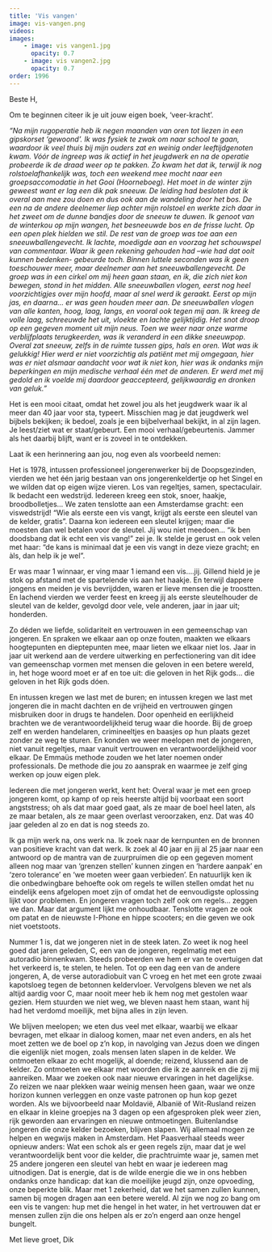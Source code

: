 ```yaml
---
title: 'Vis vangen'
image: vis-vangen.png
videos:
images:
    - image: vis vangen1.jpg
      opacity: 0.7
    - image: vis vangen2.jpg
      opacity: 0.7
order: 1996
---
```


Beste H,

Om te beginnen citeer ik je uit jouw eigen boek, ‘veer-kracht’. 

<em>“Na mijn rugoperatie heb ik negen maanden van oren tot liezen in een gipskorset ‘gewoond’. Ik was fysiek te zwak om naar school te gaan, waardoor ik veel thuis bij mijn ouders zat en weinig onder leeftijdgenoten kwam. Vóór de ingreep was ik actief in het jeugdwerk en na de operatie probeerde ik de draad weer op te pakken. Zo kwam het dat ik, terwijl ik nog rolstoelafhankelijk was, toch een weekend mee mocht naar een groepsaccomodatie in het Gooi (Hoorneboeg). Het moet in de winter zijn geweest want er lag een dik pak sneeuw. De leiding had besloten dat ik overal aan mee zou doen en dus ook aan de wandeling door het bos. De een na de andere deelnemer liep achter mijn rolstoel en werkte zich daar in het zweet om de dunne bandjes door de sneeuw te duwen. Ik genoot van de winterkou op mijn wangen, het besneeuwde bos en de frisse lucht. Op een open plek hielden we stil. De rest van de groep was toe aan een sneeuwballengevecht. Ik lachte, moedigde aan en voorzag het schouwspel van commentaar. Waar ik geen rekening gehouden had –wie had dat ooit kunnen bedenken- gebeurde toch. Binnen luttele seconden was ik geen toeschouwer meer, maar deelnemer aan het sneeuwballengevecht. De groep was in een cirkel om mij heen gaan staan, en ik, die zich niet kon bewegen, stond in het midden. Alle sneeuwballen vlogen, eerst nog heel voorzichtigjes over mijn hoofd, maar al snel werd ik geraakt. Eerst op mijn jas, en daarna… er was geen houden meer aan. De sneeuwballen vlogen van alle kanten, hoog, laag, langs, en vooral ook tegen mij aan. Ik kreeg de volle laag, schreeuwde het uit, vloekte en lachte gelijktijdig. Het snot droop op een gegeven moment uit mijn neus. Toen we weer naar onze warme verblijfplaats terugkeerden, was ik veranderd in een dikke sneeuwpop. Overal zat sneeuw, zelfs in de ruimte tussen gips, hals en oren. Wat was ik gelukkig! Hier werd er niet voorzichtig als patiënt met mij omgegaan, hier was er niet alsmaar aandacht voor wat ik niet kon, hier was ik ondanks mijn beperkingen en mijn medische verhaal één met de anderen. Er werd met mij gedold en ik voelde mij daardoor geaccepteerd, gelijkwaardig en dronken van geluk.”</em>

Het is een mooi citaat, omdat het zowel jou als het jeugdwerk waar ik al meer dan 40 jaar voor sta, typeert. Misschien mag je dat jeugdwerk wel bijbels bekijken; ik bedoel, zoals je een bijbelverhaal bekijkt, in al zijn lagen. Je leest/ziet wat er staat/gebeurt. Een mooi verhaal/gebeurtenis. Jammer als het daarbij blijft, want er is zoveel in te ontdekken. 

Laat ik een herinnering aan jou, nog even als voorbeeld nemen:

Het is 1978, intussen professioneel jongerenwerker bij de Doopsgezinden, vierden we het één jarig bestaan van ons jongerenkeldertje op het Singel en we wilden dat op eigen wijze vieren. Los van regeltjes, samen, spectaculair. Ik bedacht een wedstrijd. Iedereen kreeg een stok, snoer, haakje, broodbolletjes… We zaten tenslotte aan een Amsterdamse gracht: een viswedstrijd! “Wie als eerste een vis vangt, krijgt als eerste een sleutel van de kelder, gratis”. Daarna kon iedereen een sleutel krijgen; maar die moesten dan wel betalen voor de sleutel. Jij  wou niet meedoen… “ik ben doodsbang dat ik echt een vis vang!” zei je. Ik stelde je gerust en  ook velen met haar: “de kans is minimaal dat je een vis vangt in deze vieze gracht; en àls, dan help ik je wel”. 

Er was maar 1 winnaar, er ving maar 1 iemand een vis….jij. Gillend hield je je stok op afstand met de spartelende vis aan het haakje. En terwijl dappere jongens en meiden je vis bevrijdden, waren er lieve mensen die je  troostten. En lachend vierden we verder feest en kreeg  jij als eerste sleutelhouder de sleutel van de kelder, gevolgd door vele, vele anderen, jaar in jaar uit; honderden. 

Zo déden we liefde, solidariteit en vertrouwen in een gemeenschap van jongeren. En spraken we elkaar aan op onze fouten, maakten we elkaars hoogtepunten en dieptepunten mee, maar lieten we elkaar niet los. Jaar in jaar uit werkend aan de verdere uitwerking en perfectionering van dit idee van gemeenschap vormen met mensen die geloven in een betere wereld, in, het hoge woord moet er af en toe uit: die geloven in het Rijk gods… die geloven in het Rijk gods dóen.

En intussen kregen we last met de buren; en intussen kregen we last met jongeren die in macht dachten en de vrijheid en vertrouwen gingen misbruiken door in drugs te handelen. Door openheid en eerlijkheid brachten we de verantwoordelijkheid terug waar die hoorde. Bij de groep zelf en werden handelaren, crimineeltjes en baasjes op hun plaats gezet zonder ze weg te sturen. En konden we weer meelopen met de jongeren, niet vanuit regeltjes, maar vanuit vertrouwen en verantwoordelijkheid voor elkaar. De Emmaüs methode zouden we het later noemen onder professionals. De methode die jou zo aansprak en waarmee je zelf ging werken op jouw eigen plek.

Iedereen die met jongeren werkt, kent het: Overal waar je met een groep jongeren komt, op kamp of op reis heerste altijd bij voorbaat een soort angststress; oh als dat maar goed gaat, als ze maar de boel heel laten, als ze maar betalen, als ze maar geen overlast veroorzaken, enz. Dat was 40 jaar geleden al zo en dat is nog steeds zo.

Ik ga mijn werk na, ons werk na. Ik zoek naar de kernpunten en de bronnen van positieve kracht van dat werk. Ik zoek al 40 jaar en jij al 25 jaar naar een antwoord op de mantra van de  zuurpruimen die op een gegeven moment alleen nog maar van ‘grenzen stellen’ kunnen zingen en ‘hardere aanpak’ en ‘zero tolerance’ en ‘we moeten weer gaan verbieden’.  En natuurlijk ken ik die onbedwingbare behoefte ook om regels te willen stellen omdat het nu eindelijk eens afgelopen moet zijn of omdat het de eenvoudigste oplossing lijkt voor problemen. En jongeren vragen toch zelf ook om regels… zeggen we dan. Maar dat argument lijkt me onhoudbaar. Tenslotte vragen ze ook om patat en de nieuwste I-Phone en hippe scooters; en die geven we ook niet voetstoots.

Nummer 1 is, dat we jongeren niet in de steek laten. Zo weet ik nog heel goed dat jaren geleden, C, een van de jongeren, regelmatig met een autoradio binnenkwam. Steeds probeerden we hem er van te overtuigen dat het verkeerd is, te stelen, te helen. Tot op een dag een van de andere jongeren, A, de verse autoradiobuit van C vroeg en het met een grote zwaai kapotsloeg tegen de betonnen keldervloer.  Vervolgens bleven we net als altijd aardig voor C, maar nooit meer heb ik hem nog met gestolen waar gezien. Hem stuurden we niet weg, we bleven naast hem staan, want hij had het verdomd moeilijk, met bijna alles in zijn leven. 

We blijven meelopen; we eten dus veel met elkaar, waarbij we elkaar bevragen, met elkaar in dialoog komen, maar net even anders, en als het moet zetten we de boel op z’n kop, in navolging van Jezus doen we dingen die eigenlijk niet mogen, zoals mensen laten slapen in de kelder. We ontmoeten elkaar zo echt mogelijk, al doende; reizend, klussend aan de kelder. Zo ontmoeten we elkaar met woorden die ik ze aanreik en die zij mij aanreiken. Maar we zoeken ook naar nieuwe ervaringen in het dagelijkse. Zo reizen we naar plekken waar weinig mensen heen gaan, waar we onze horizon kunnen verleggen en onze vaste patronen op hun kop gezet worden. Als we bijvoorbeeld naar Moldavië, Albanië of Wit-Rusland reizen en elkaar in kleine groepjes na 3 dagen op een afgesproken plek weer zien, rijk geworden aan ervaringen en nieuwe ontmoetingen. Buitenlandse jongeren die onze kelder bezoeken, blijven slapen. Wij allemaal mogen ze helpen en wegwijs maken in Amsterdam. Het Paasverhaal steeds weer opnieuw anders: Wat een schok als er geen regels zijn, maar dat je wel verantwoordelijk bent voor die kelder, die prachtruimte waar je, samen met 25 andere jongeren een sleutel van hebt en waar je iedereen mag uitnodigen. Dat is energie, dat is de wilde energie die we in ons hebben ondanks onze handicap: dat kan die moeilijke jeugd zijn, onze opvoeding, onze beperkte blik. Maar met 1 zekerheid, dat we het samen zullen kunnen, samen bij mogen dragen aan een betere wereld. Al zijn we nog zo bang om een vis te vangen: hup met die hengel in het water, in het vertrouwen dat er mensen zullen zijn die ons helpen als er zo’n engerd aan onze hengel bungelt. 

Met lieve groet,
Dik